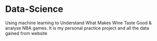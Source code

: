 # Data-Science
Using machine learning to Understand What Makes Wine Taste Good & analyse NBA games.
 It is my personal practice project and all the data gained from website
